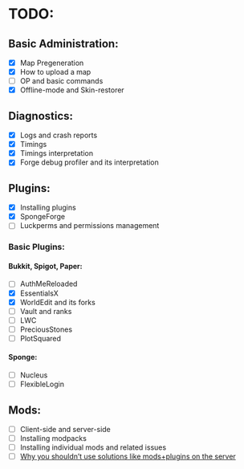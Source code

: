 # TODO:
## Basic Administration:
- [x] Map Pregeneration
- [x] How to upload a map
- [ ] OP and basic commands
- [x] Offline-mode and Skin-restorer

## Diagnostics:
- [x] Logs and crash reports
- [x] Timings
- [x] Timings interpretation
- [x] Forge debug profiler and its interpretation

## Plugins:
- [x] Installing plugins
- [x] SpongeForge
- [ ] Luckperms and permissions management

### Basic Plugins:

#### Bukkit, Spigot, Paper:

- [ ] AuthMeReloaded
- [x] EssentialsX
- [x] WorldEdit and its forks
- [ ] Vault and ranks
- [ ] LWC
- [ ] PreciousStones
- [ ] PlotSquared

#### Sponge:

- [ ] Nucleus
- [ ] FlexibleLogin

## Mods:
- [ ] Client-side and server-side
- [ ] Installing modpacks
- [ ] Installing individual mods and related issues
- [ ] [Why you shouldn’t use solutions like mods+plugins on the server](https://essentialsx.net/do-not-use-mohist.html)
